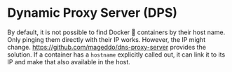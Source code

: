 # Dynamic Proxy Server (DPS)

By default, it is not possible to find Docker 🐋 containers by their host name.
Only pinging them directly with their IP works.
However, the IP might change.
https://github.com/mageddo/dns-proxy-server provides the solution.
If a container has a `hostname` explicitly called out, it can link it to its IP and make that also available in the host.
